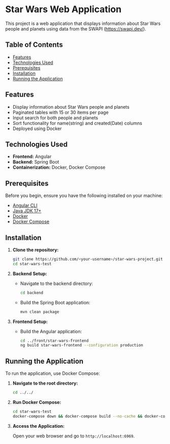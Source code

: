 # Star Wars Web Application

This project is a web application that displays information about Star Wars people and planets using data from the SWAPI (https://swapi.dev/). 

## Table of Contents

- [Features](#features)
- [Technologies Used](#technologies-used)
- [Prerequisites](#prerequisites)
- [Installation](#installation)
- [Running the Application](#running-the-application)

## Features

- Display information about Star Wars people and planets
- Paginated tables with 15 or 30 items per page
- Input search for both people and planets
- Sort functionality for name(string) and created(Date) columns
- Deployed using Docker

## Technologies Used

- **Frontend:** Angular
- **Backend:** Spring Boot
- **Containerization:** Docker, Docker Compose

## Prerequisites

Before you begin, ensure you have the following installed on your machine:

- [Angular CLI](https://angular.io/cli)
- [Java JDK 17+](https://www.oracle.com/java/technologies/javase-jdk11-downloads.html)
- [Docker](https://www.docker.com/)
- [Docker Compose](https://docs.docker.com/compose/)

## Installation

1. **Clone the repository:**

    ```bash
    git clone https://github.com/<your-username>/star-wars-project.git
    cd star-wars-test
    ```

2. **Backend Setup:**

    - Navigate to the backend directory:

        ```bash
        cd backend
        ```

    - Build the Spring Boot application:

        ```bash
        mvn clean package
        ```

3. **Frontend Setup:**
    - Build the Angular application:

        ```bash
        cd ../front/star-wars-frontend
        ng build star-wars-frontend --configuration production
        ```

## Running the Application

To run the application, use Docker Compose:

1. **Navigate to the root directory:**

    ```bash
    cd ../../
    ```

2. **Run Docker Compose:**

    ```bash
    cd star-wars-test
    docker-compose down && docker-compose build --no-cache && docker-compose up
    ```

3. **Access the Application:**

    Open your web browser and go to `http://localhost:6969`.